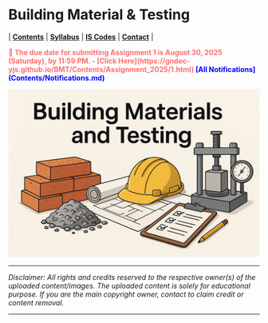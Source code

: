 # Building Material & Testing

| **[Contents](Contents/Content.md)** | **[Syllabus](Contents/Syllabus.md)** | **[IS Codes](Contents/Codes.md)** | **[Contact](Contents/Contact.md)** | 

<span style="color:red; font-weight:bold; animation: blinker 1s linear infinite;">
🚨 The due date for submitting Assignment 1 is August 30, 2025 (Saturday), by 11:59 PM. - [Click Here](https://gndec-yjs.github.io/BMT/Contents/Assignment_2025/1.html)
</span>

<style>
@keyframes blinker {
  50% { opacity: 0; }
}
</style>  

<span style="color:blue; font-weight:bold;">
  <span class="flash">[All Notifications](Contents/Notifications.md)</span>
</span>

![BMT](Contents/Images/BMT.png)

---

*Disclaimer: All rights and credits reserved to the respective owner(s) of the uploaded content/images. The uploaded content is solely for educational purpose. If you are the main copyright owner, contact to claim credit or content removal.*

---
